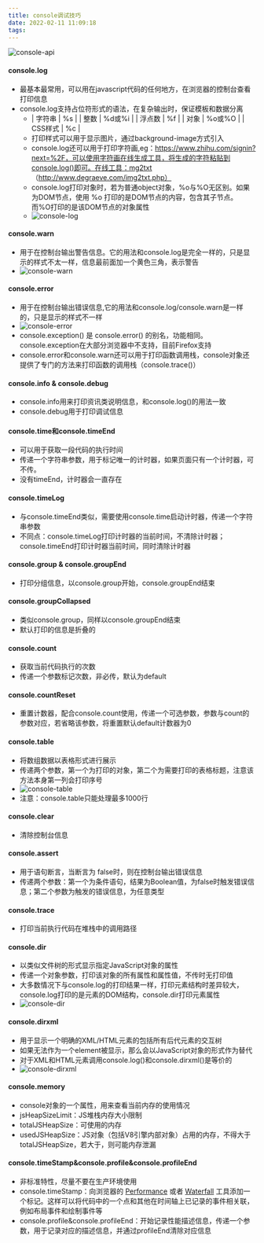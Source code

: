 ```yaml
---
title: console调试技巧
date: 2022-02-11 11:09:18
tags:
---
```


![console-api](console_api.png)

#### console.log
- 最基本最常用，可以用在javascript代码的任何地方，在浏览器的控制台查看打印信息
- console.log支持占位符形式的语法，在复杂输出时，保证模板和数据分离
  - | 字符串 | %s |
    | 整数	| %d或%i |
    | 浮点数	| %f |
    | 对象 |	%o或%O |
    | CSS样式 |	%c |
  - 打印样式可以用于显示图片，通过background-image方式引入
  - console.log还可以用于打印字符画,eg：https://www.zhihu.com/signin?next=%2F，可以使用字符画在线生成工具，将生成的字符粘贴到console.log()即可。在线工具：mg2txt （http://www.degraeve.com/img2txt.php）
  - console.log打印对象时，若为普通object对象，%o与%O无区别。如果为DOM节点，使用 %o 打印的是DOM节点的内容，包含其子节点。而%O打印的是该DOM节点的对象属性
  - ![console-log](consolelog.png)

#### console.warn
- 用于在控制台输出警告信息。它的用法和console.log是完全一样的，只是显示的样式不太一样，信息最前面加一个黄色三角，表示警告
- ![console-warn](consolewarn.png)

#### console.error
- 用于在控制台输出错误信息,它的用法和console.log/console.warn是一样的，只是显示的样式不一样
- ![console-error](consoleerror.png)
- console.exception() 是 console.error() 的别名，功能相同。console.exception在大部分浏览器中不支持，目前Firefox支持
- console.error和console.warn还可以用于打印函数调用栈，console对象还提供了专门的方法来打印函数的调用栈（console.trace()）

#### console.info & console.debug
- console.info用来打印资讯类说明信息，和console.log()的用法一致
- console.debug用于打印调试信息

#### console.time和console.timeEnd
- 可以用于获取一段代码的执行时间
- 传递一个字符串参数，用于标记唯一的计时器，如果页面只有一个计时器，可不传。
- 没有timeEnd，计时器会一直存在

#### console.timeLog
- 与console.timeEnd类似，需要使用console.time启动计时器，传递一个字符串参数
- 不同点：console.timeLog打印计时器的当前时间，不清除计时器；console.timeEnd打印计时器当前时间，同时清除计时器

#### console.group & console.groupEnd
- 打印分组信息，以console.group开始，console.groupEnd结束

#### console.groupCollapsed
- 类似console.group，同样以console.groupEnd结束
- 默认打印的信息是折叠的

#### console.count
- 获取当前代码执行的次数
- 传递一个参数标记次数，非必传，默认为default

#### console.countReset
- 重置计数器，配合console.count使用，传递一个可选参数，参数与count的参数对应，若省略该参数，将重置默认default计数器为0

#### console.table
- 将数组数据以表格形式进行展示
- 传递两个参数，第一个为打印的对象，第二个为需要打印的表格标题，注意该方法本身第一列会打印序号
- ![console-table](consoletable.png)
- 注意：console.table只能处理最多1000行

#### console.clear
- 清除控制台信息

#### console.assert
- 用于语句断言，当断言为 false时，则在控制台输出错误信息
- 传递两个参数：第一个为条件语句，结果为Boolean值，为false时触发错误信息；第二个参数为触发的错误信息，为任意类型

#### console.trace
- 打印当前执行代码在堆栈中的调用路径

#### console.dir
- 以类似文件树的形式显示指定JavaScript对象的属性
- 传递一个对象参数，打印该对象的所有属性和属性值，不传时无打印值
- 大多数情况下与console.log的打印结果一样，打印元素结构时差异较大，console.log打印的是元素的DOM结构，console.dir打印元素属性
- ![console-dir](consoledir.png)

#### console.dirxml
- 用于显示一个明确的XML/HTML元素的包括所有后代元素的交互树
- 如果无法作为一个element被显示，那么会以JavaScript对象的形式作为替代
- 对于XML和HTML元素调用console.log()和console.dirxml()是等价的
- ![console-dirxml](consoledirxml.png)

#### console.memory
- console对象的一个属性，用来查看当前内存的使用情况
- jsHeapSizeLimit：JS堆栈内存大小限制
- totalJSHeapSize：可使用的内存
- usedJSHeapSize：JS对象（包括V8引擎内部对象）占用的内存，不得大于totalJSHeapSize，若大于，则可能内存泄漏
  
#### console.timeStamp&console.profile&console.profileEnd
- 非标准特性，尽量不要在生产环境使用
- console.timeStamp：向浏览器的 [Performance](https://developers.google.com/web/tools/chrome-devtools/evaluate-performance/reference) 或者 [Waterfall](https://profiler.firefox.com/docs/#/) 工具添加一个标记。这样可以将代码中的一个点和其他在时间轴上已记录的事件相关联，例如布局事件和绘制事件等
- console.profile&console.profileEnd：开始记录性能描述信息，传递一个参数，用于记录对应的描述信息，并通过profileEnd清除对应信息